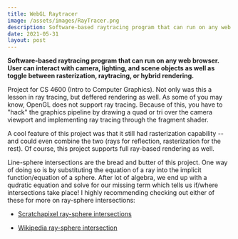 ```yaml
---
title: WebGL Raytracer
image: /assets/images/RayTracer.png
description: Software-based raytracing program that can run on any web browser. User can interact with camera, lighting, and scene objects as well as toggle between rasterization, raytracing, or hybrid rendering.
date: 2021-05-31
layout: post
---
```



**Software-based raytracing program that can run on any web browser. User can interact with camera, lighting, and scene objects as well as toggle between rasterization, raytracing, or hybrid rendering.** 

Project for CS 4600 (Intro to Computer Graphics). Not only was this a lesson in ray tracing, but deffered rendering as well. As some of you may know, OpenGL does not support ray tracing. Because of this, you have to "hack" the graphics pipeline by drawing a quad or tri over the camera viewport and implementing ray tracing through the fragment shader. 

A cool feature of this project was that it still had rasterization capability -- and could even combine the two (rays for reflection, rasterization for the rest). Of course, this project supports full ray-based rendering as well.

Line-sphere intersections are the bread and butter of this project. One way of doing so is by substituting the equation of a ray into the implicit function/equation of a sphere. After lot of algebra, we end up with a qudratic equation and solve for our missing term which tells us if/where intersections take place! I highly recommending checking out either of these for more on ray-sphere intersections:

- [Scratchapixel ray-sphere intersections](https://www.scratchapixel.com/lessons/3d-basic-rendering/minimal-ray-tracer-rendering-simple-shapes/ray-sphere-intersection)

- [Wikipedia ray-sphere intersection](https://en.wikipedia.org/wiki/Line%E2%80%93sphere_intersection)


